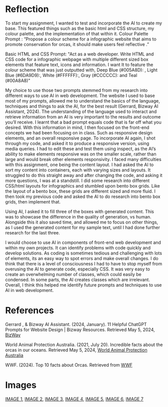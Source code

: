 # Reflection
To start my assignment, I wanted to test and incorporate the AI to create my base. This featured things such as the basic html and CSS structure, my colour palette, and the implementation of that within it. 
Colour Palette Prompt :  “Propose a colour scheme for a infographic website that aims to promote conservation for orcas, it should make users feel reflective .”

Basic HTML and CSS Prompt:  "Act as a web developer. Write HTML and CSS code for a infographic webpage with multiple different sized box elements that feature text, icons and information. I want It to feature the colour scheme that was just outputted with, Deep Blue (#005A8D): , Light Blue (#6DA9D9):, White (#FFFFFF):, Gray (#CCCCCC):  and Teal (#00A8A8)" 

My choice to use those two prompts stemmed from my research into different ways to use AI in web development. The website I used to base most of my prompts, allowed me to understand the basics of the language, techniques and things to ask the AI, for the best result (Gerrard, Bizway AI Assistant, 2024). The understanding of the language used to interact and retrieve information from an AI is very important to the results and outcome you’ll receive. I learnt that a bad prompt equals code that is far off what you desired. 
With this information in mind, I then focused on the front-end concepts we had been focusing on in class. Such as responsive design elements, and an overall responsive page. To incorporate AI again, I shot through my code, and asked it to produce a responsive version, using media queries. 
I had to edit these and test them using inspect, as the AI’s ability to make elements responsive was on the smaller scale, rather than large and would break other elements responsivity. 
I faced many difficulties with this assignment, one being the content layout. I had asked the AI to sort my content into containers, each with varying sizes and layouts. It struggled to do this straight away and after changing the code, and asking it more questions, I was at a standstill. I did some research into different CSS/html layouts for infographics and stumbled upon bento box grids. Like the layout of a bento box, these grids are different sized and more fluid. I then took my previous code and asked the AI to do research into bento box grids, then implement that. 

Using AI, I asked it to fill three of the boxes with generated content. This was to showcase the difference in the quality of generation, vs human. Alongside this it also saved time, and allowed me to focus on other things, as I used the generated content for my sample text, until I had done further research for the last three. 

I would choose to use AI in components of front-end web development and within my own projects. It can identify problems with code quickly and develop solutions. As coding is sometimes tedious and challenging with lots of elements, its an easy way to spot errors and make overall changes. I do think that there is a level of consciousness I had to have to stop myself from overusing the AI to generate code, especially CSS. It was very easy to create an overwhelming number of classes, which could easily be condensed. In some parts, the AI creates classes which are irrelevant. 
Overall, I think this helped me identify future prompts and techniques to use AI in web development. 

# References

Gerrard , & Bizway AI Assistant. (2024, January). 11 Helpful ChatGPT Prompts for Website Design | Bizway Resources. Retrieved May 5, 2024, [BizWay](https://www.bizway.io/blog/chatgpt-prompts-for-website-design)

World Animal Protection Australia. (2021, July 20). Incredible facts about the orcas in our oceans. Retrieved May 5, 2024, [World Animal Protection Australia](https://www.worldanimalprotection.org.au/news/incredible-facts-about-orcas-our-oceans/)

WWF. (2024). Top 10 facts about Orcas. Retrieved from [WWF](https://www.wwf.org.uk/learn/fascinating-facts/orcas)

# Images

[IMAGE 1](https://unsplash.com/photos/whale-in-sea-p5nDU-d3Y0s ), [IMAGE 2](https://unsplash.com/photos/black-and-white-whale-in-water-fSsh4h4pZSU ), [IMAGE 3](https://unsplash.com/photos/closeup-photo-of-killer-whale-on-body-of-water-wT-dwxXCsE8  ), [IMAGE 4](https://unsplash.com/photos/black-and-white-whale-in-water-dyu466BfWj8), [IMAGE 5](https://edition.cnn.com/2024/03/01/africa/orca-kills-great-white-shark-south-africa-scn/index.html ), [IMAGE 6](https://www.wwf.org.uk/sites/default/files/styles/gallery_image/public/2023-03/Medium_WW198777.jpg?h=026830cb&itok=hD6Emz5g ), [IMAGE 7](https://www.wwf.org.uk/sites/default/files/styles/gallery_image/public/2023-03/_WW1267399.jpg?h=73422a23&itok=D6WgMDpg )
